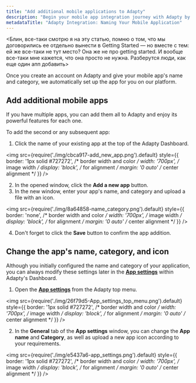```yaml
---
title: "Add additional mobile applications to Adapty"
description: "Begin your mobile app integration journey with Adapty by naming your application and specifying its category, ensuring synchronization with App Store data. Learn how to configure and modify these details effortlessly within the Adapty Dashboard's App Settings section"
metadataTitle: "Adapty Integration: Naming Your Mobile Application"
---
```


\<Блин, все-таки смотрю я на эту статью, помню о том, что мы договорились ее отдельно вынести в Getting Started — но вместе с тем: ей же все-таки не тут место? Она же не про getting started. И вообще все-таки мне кажется, что она просто не нужна. Разберутся люди, как еще один апп добавить> 

Once you create an account on Adapty and give your mobile app's name and category, we automatically set up the app for you on our platform.

## Add additional mobile apps

If you have multiple apps, you can add them all to Adapty and enjoy its powerful features for each one.

To add the second or any subsequent app:

1. Click the name of your existing app at the top of the Adapty Dashboard.

   
<img
  src={require('./img/cbca917-add_new_app.png').default}
  style={{
    border: '1px solid #727272', /* border width and color */
    width: '700px', /* image width */
    display: 'block', /* for alignment */
    margin: '0 auto' /* center alignment */
  }}
/>



2. In the opened window, click the **Add a new app** button.
3. In the new window, enter your app's name, and category and upload a file with an icon.

   
<img
  src={require('./img/8a64858-name_category.png').default}
  style={{
    border: 'none', /* border width and color */
    width: '700px', /* image width */
    display: 'block', /* for alignment */
    margin: '0 auto' /* center alignment */
  }}
/>



4. Don't forget to click the **Save** button to confirm the app addition.

## Change the app's name, category, and icon

Although you initially configured the name and category of your application, you can always modify these settings later in the [**App settings**](https://app.adapty.io/settings/general) within Adapty's Dashboard.

1. Open the [**App settings**](https://app.adapty.io/settings/general) from the Adapty top menu.

   
<img
  src={require('./img/26f79d5-App_settings_top_menu.png').default}
  style={{
    border: '1px solid #727272', /* border width and color */
    width: '700px', /* image width */
    display: 'block', /* for alignment */
    margin: '0 auto' /* center alignment */
  }}
/>



2. In the **General** tab of the **App settings** window, you can change the **App name** and **Category**, as well as upload a new app icon according to your requirements.






<img
  src={require('./img/e5437a6-app_settings.png').default}
  style={{
    border: '1px solid #727272', /* border width and color */
    width: '700px', /* image width */
    display: 'block', /* for alignment */
    margin: '0 auto' /* center alignment */
  }}
/>


